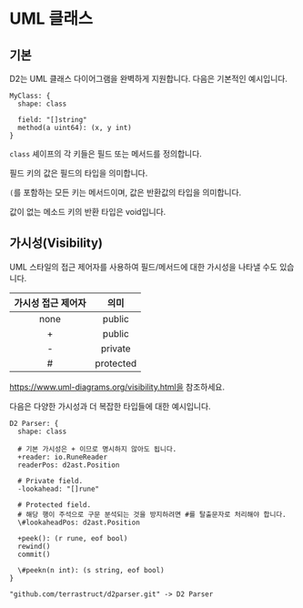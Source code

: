 # UML 클래스

## 기본

D2는 UML 클래스 다이어그램을 완벽하게 지원합니다.
다음은 기본적인 예시입니다.

```d2
MyClass: {
  shape: class

  field: "[]string"
  method(a uint64): (x, y int)
}
```

<div className="embedSVG" dangerouslySetInnerHTML={{__html: require('@site/static/img/generated/classes-1.svg2')}}></div>

`class` 셰이프의 각 키들은 필드 또는 메서드를 정의합니다.

필드 키의 값은 필드의 타입을 의미합니다.

`(`를 포함하는 모든 키는 메서드이며, 값은 반환값의 타입을 의미합니다.

값이 없는 메소드 키의 반환 타입은 void입니다.

## 가시성(Visibility)

UML 스타일의 접근 제어자를 사용하여 필드/메서드에 대한 가시성을 나타낼 수도 있습니다.

| 가시성 접근 제어자 |   의미    |
| :----------------: | :-------: |
|        none        |  public   |
|         +          |  public   |
|         -          |  private  |
|         #          | protected |

https://www.uml-diagrams.org/visibility.html을 참조하세요.

다음은 다양한 가시성과 더 복잡한 타입들에 대한 예시입니다.

```d2
D2 Parser: {
  shape: class

  # 기본 가시성은 + 이므로 명시하지 않아도 됩니다.
  +reader: io.RuneReader
  readerPos: d2ast.Position

  # Private field.
  -lookahead: "[]rune"

  # Protected field.
  # 해당 행이 주석으로 구문 분석되는 것을 방지하려면 #를 탈출문자로 처리해야 합니다.
  \#lookaheadPos: d2ast.Position

  +peek(): (r rune, eof bool)
  rewind()
  commit()

  \#peekn(n int): (s string, eof bool)
}

"github.com/terrastruct/d2parser.git" -> D2 Parser
```

<div className="embedSVG" dangerouslySetInnerHTML={{__html: require('@site/static/img/generated/classes-2.svg2')}}></div>
